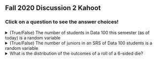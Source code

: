 ## Fall 2020 Discussion 2 Kahoot

### Click on a question to see the answer choices!

<details>
  <summary>(True/False) The number of students in Data 100 this semester (as of today) is a random variable</summary>
  
  <br />

  **False**. The number of students in Data 100 is a fixed number. It does not depend on any chance event.
</details>

<details>
  <summary>(True/False) The number of juniors in an SRS of Data 100 students is a random variable</summary>
  
  <br />

  **True**. The number of juniors in an SRS depends on which students are selected in the SRS, which is random.
</details>

<details>
  <summary>
    What is the distribution of the outcomes of a roll of a 6-sided die?
  </summary>
  
  <br />

  - Bernoulli
  - Binomial
  - Uniform
  - oof idk
  - <details>
      <summary>Answer</summary>

      **Uniform**
    </details>
</details>